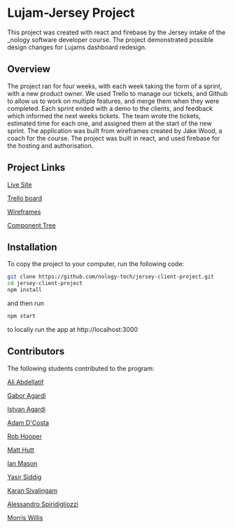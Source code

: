 # Lujam-Jersey Project

This project was created with react and firebase by the Jersey intake of the \_nology software developer course. The project demonstrated possible design changes for Lujams dashboard redesign.

## Overview

The project ran for four weeks, with each week taking the form of a sprint, with a new product owner. We used Trello to manage our tickets, and Github to allow us to work on multiple features, and merge them when they were completed. Each sprint ended with a demo to the clients, and feedback which informed the next weeks tickets. The team wrote the tickets, estimated time for each one, and assigned them at the start of the new sprint.
The application was built from wireframes created by Jake Wood, a coach for the course.
The project was built in react, and used firebase for the hosting and authorisation.

## Project Links

[Live Site](https://lujam-jersey.web.app/)

[Trello board](https://trello.com/b/i8XdG2dy/lujam)

[Wireframes](https://www.figma.com/file/RV6ZK8nzvqFlTZoG37TwUU/Lujam-Portal-V2?node-id=82%3A5204)

[Component Tree](https://app.mural.co/t/nology9400/m/nology9400/1633956427717/269b5197e35226c963e0b12c400b3d4e320d472a?sender=7c279945-50d0-47df-836c-0152f8cf5bad)

## Installation

To copy the project to your computer, run the following code:

```bash
git clone https://github.com/nology-tech/jersey-client-project.git
cd jersey-client-project
npm install
```

and then run

```bash
npm start
```

to locally run the app at http://localhost:3000

## Contributors

The following students contributed to the program:

[Ali Abdellatif](https://github.com/aliabdellatif0)

[Gabor Agardi](https://github.com/gabagardi)

[Istvan Agardi](https://github.com/iagardi)

[Adam D'Costa](https://github.com/AdamDCosta)

[Rob Hooper](https://github.com/hoopercode)

[Matt Hutt](https://github.com/matthutt85)

[Ian Mason](https://github.com/ism90)

[Yasir Siddig](https://github.com/ymasn96)

[Karan Sivalingam](https://github.com/iKarans)

[Alessandro Spiridigliozzi](https://github.com/alessandrothedev)

[Morris Willis](https://github.com/Halfiies)
